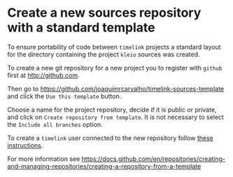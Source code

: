 # Create a new sources repository with a standard template

To ensure portability of code between `timelink` projects a standard
layout for the directory containing the project `kleio` sources was
created.

To create a new git repository for a new project you to
register with `github` first at http://github.com.

Then go to https://github.com/joaquimrcarvalho/timelink-sources-template 
and click the `Use this template` button. 

Choose a name for the project repository, decide if it is public or private,  and click on `Create repository from template`. It is not
necessary to select the `Include all branches` option.

To create a `timelink` user connected to the new repository follow 
[these instructions](new_user_sources_in_git.md).

For more information see https://docs.github.com/en/repositories/creating-and-managing-repositories/creating-a-repository-from-a-template

